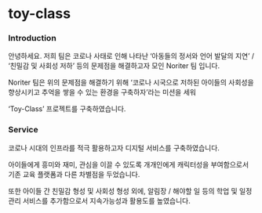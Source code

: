 # toy-class
### Introduction
안녕하세요. 저희 팀은 코로나 사태로 인해 나타난 ‘아동들의 정서와 언어 발달의 지연’ / ‘친밀감 및 사회성 저하’ 등의 문제점을 해결하고자 모인 Noriter 팀 입니다.

Noriter 팀은 위의 문제점을 해결하기 위해 ‘코로나 시국으로 저하된 아이들의 사회성을 향상시키고 추억을 쌓을 수 있는 환경을 구축하자’라는 미션을 세워 

‘Toy-Class’ 프로젝트를 구축하였습니다.

### Service
코로나 시대의 인프라를 적극 활용하고자 디지털 서비스를 구축하였습니다.

아이들에게 흥미와 재미, 관심을 이끌 수 있도록 개개인에게 캐릭터성을 부여함으로서 기존 교육 플랫폼과 다른 차별점을 두었습니다. 

또한 아이들 간 친밀감 형성 및 사회성 형성 외에, 알림장 / 해야할 일 등의 학업 및 일정 관리 서비스를 추가함으로서 지속가능성과 활용도를 높였습니다.

